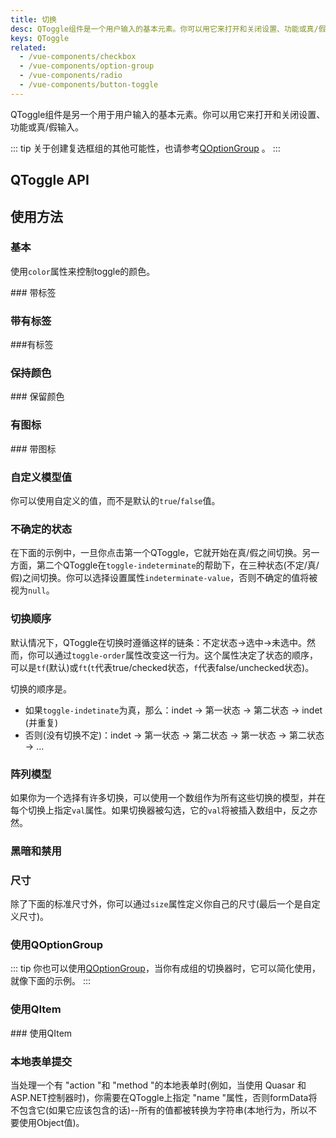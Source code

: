 ```yaml
---
title: 切换
desc: QToggle组件是一个用户输入的基本元素。你可以用它来打开和关闭设置、功能或真/假输入。
keys: QToggle
related:
  - /vue-components/checkbox
  - /vue-components/option-group
  - /vue-components/radio
  - /vue-components/button-toggle
---
```

QToggle组件是另一个用于用户输入的基本元素。你可以用它来打开和关闭设置、功能或真/假输入。

::: tip
关于创建复选框组的其他可能性，也请参考[QOptionGroup](/vue-components/option-group) 。
:::

## QToggle API

<doc-api file="QToggle" />

## 使用方法

### 基本

使用`color`属性来控制toggle的颜色。

<doc-example title="基本" file="QToggle/Standard" /> ### 带标签

### 带有标签

<doc-example title="有标签" file="QToggle/Labels" /> ###有标签

### 保持颜色

<doc-example title="保留颜色" file="QToggle/KeepColor" /> ### 保留颜色

### 有图标

<doc-example title="图标" file="QToggle/Icons" /> ### 带图标

### 自定义模型值

你可以使用自定义的值，而不是默认的`true`/`false`值。

<doc-example title="自定义模型值" file="QToggle/CustomValues" />

### 不确定的状态

在下面的示例中，一旦你点击第一个QToggle，它就开始在真/假之间切换。另一方面，第二个QToggle在`toggle-indeterminate`的帮助下，在三种状态(不定/真/假)之间切换。你可以选择设置属性`indeterminate-value`，否则不确定的值将被视为`null`。

<doc-example title="不确定的状态" file="QToggle/IndeterminateState" />

### 切换顺序

默认情况下，QToggle在切换时遵循这样的链条：不定状态->选中->未选中。然而，你可以通过`toggle-order`属性改变这一行为。这个属性决定了状态的顺序，可以是`tf`(默认)或`ft`(`t`代表true/checked状态，`f`代表false/unchecked状态)。

切换的顺序是。

* 如果`toggle-indetinate`为真，那么：indet -> 第一状态 -> 第二状态 -> indet (并重复)
* 否则(没有切换不定)：indet -> 第一状态 -> 第二状态 -> 第一状态 -> 第二状态 -> ...

<doc-example title="切换顺序" file="QToggle/ToggleOrder" />

### 阵列模型

如果你为一个选择有许多切换，可以使用一个数组作为所有这些切换的模型，并在每个切换上指定`val`属性。如果切换器被勾选，它的`val`将被插入数组中，反之亦然。

<doc-example title="阵列模型" file="QToggle/ArrayValue" />

### 黑暗和禁用

<doc-example title="在黑暗的背景下" file="QToggle/DarkBackground" dark />

<doc-example title="禁用的状态" file="QToggle/Disabled" />

### 尺寸

除了下面的标准尺寸外，你可以通过`size`属性定义你自己的尺寸(最后一个是自定义尺寸)。

<doc-example title="标准尺寸" file="QToggle/StandardSizes" />

### 使用QOptionGroup

::: tip
你也可以使用[QOptionGroup](/vue-components/option-group)，当你有成组的切换器时，它可以简化使用，就像下面的示例。
:::

<doc-example title="使用QOptionGroup" file="QToggle/OptionGroup" />

### 使用QItem

<doc-example title="使用QItem" file="QToggle/List" /> ### 使用QItem

### 本地表单提交

当处理一个有 "action "和 "method "的本地表单时(例如，当使用 Quasar 和ASP.NET控制器时)，你需要在QToggle上指定 "name "属性，否则formData将不包含它(如果它应该包含的话)--所有的值都被转换为字符串(本地行为，所以不要使用Object值)。

<doc-example title="本地表单" file="QToggle/NativeForm" />
